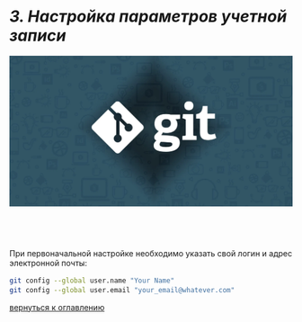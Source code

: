 # *3. Настройка параметров учетной записи*

![logo3](/images/logo3.png)

## &emsp;

При первоначальной настройке необходимо указать свой логин и адрес электронной почты:

```bash
git config --global user.name "Your Name"
git config --global user.email "your_email@whatever.com"
```

[вернуться к оглавлению](readme.md)
